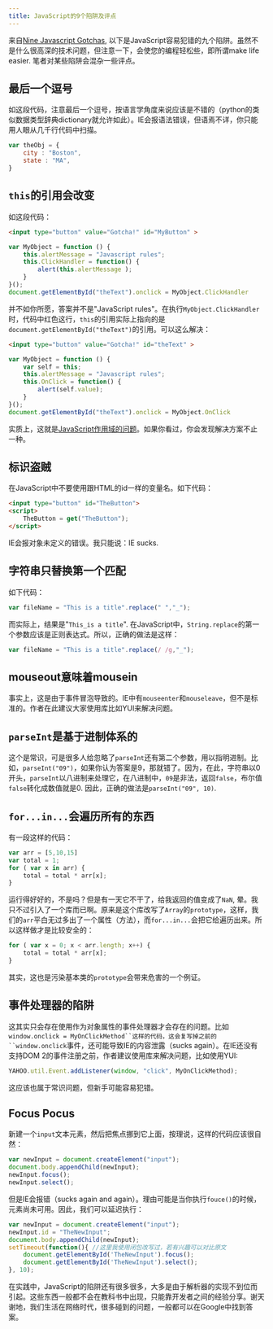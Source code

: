 ```yaml
---
title: JavaScript的9个陷阱及评点
---
```

来自[Nine Javascript Gotchas][0], 以下是JavaScript容易犯错的九个陷阱。虽然不是什么很高深的技术问题，但注意一下，会使您的编程轻松些，即所谓make life easier. 笔者对某些陷阱会混杂一些评点。

## 最后一个逗号

如这段代码，注意最后一个逗号，按语言学角度来说应该是不错的（python的类似数据类型辞典dictionary就允许如此）。IE会报语法错误，但语焉不详，你只能用人眼从几千行代码中扫描。

```js
var theObj = {
    city : "Boston",
    state : "MA",
}
```

## `this`的引用会改变

如这段代码：

```html
<input type="button" value="Gotcha!" id="MyButton" >
```

```js
var MyObject = function () {
    this.alertMessage = "Javascript rules";
    this.ClickHandler = function() {
        alert(this.alertMessage );
    }
}();
document.getElementById("theText").onclick = MyObject.ClickHandler
```

并不如你所愿，答案并不是"JavaScript rules"。在执行`MyObject.ClickHandler`时，代码中红色这行，`this`的引用实际上指向的是`document.getElementById("theText")`的引用。可以这么解决：

```html
<input type="button" value="Gotcha!" id="theText" >
```

```js
var MyObject = function () {
    var self = this;
    this.alertMessage = "Javascript rules";
    this.OnClick = function() {
        alert(self.value);
    }
}();
document.getElementById("theText").onclick = MyObject.OnClick
```

实质上，这就是[JavaScript作用域的问题][1]。如果你看过，你会发现解决方案不止一种。

## 标识盗贼

在JavaScript中不要使用跟HTML的id一样的变量名。如下代码：

```html
<input type="button" id="TheButton">
<script>
    TheButton = get("TheButton");
</script>
```

IE会报对象未定义的错误。我只能说：IE sucks.

## 字符串只替换第一个匹配

如下代码：

```js
var fileName = "This is a title".replace(" ","_");
```

而实际上，结果是"`This_is a title`". 在JavaScript中，`String.replace`的第一个参数应该是正则表达式。所以，正确的做法是这样：

```js
var fileName = "This is a title".replace(/ /g,"_");
```

## mouseout意味着mousein

事实上，这是由于事件冒泡导致的。IE中有`mouseenter`和`mouseleave`，但不是标准的。作者在此建议大家使用库比如YUI来解决问题。

## `parseInt`是基于进制体系的

这个是常识，可是很多人给忽略了`parseInt`还有第二个参数，用以指明进制。比如，`parseInt("09")`，如果你认为答案是9，那就错了。因为，在此，字符串以0开头，`parseInt`以八进制来处理它，在八进制中，`09`是非法，返回`false`，布尔值`false`转化成数值就是0\. 因此，正确的做法是`parseInt("09", 10)`.

## `for...in...`会遍历所有的东西

有一段这样的代码：

```js
var arr = [5,10,15]
var total = 1;
for ( var x in arr) {
    total = total * arr[x];
}
```

运行得好好的，不是吗？但是有一天它不干了，给我返回的值变成了`NaN`, 晕。我只不过引入了一个库而已啊。原来是这个库改写了`Array`的`prototype`，这样，我们的`arr`平白无过多出了一个属性（方法），而`for...in...`会把它给遍历出来。所以这样做才是比较安全的：

```js
for ( var x = 0; x < arr.length; x++) {
    total = total * arr[x];
}
```

其实，这也是污染基本类的`prototype`会带来危害的一个例证。

## 事件处理器的陷阱

这其实只会存在使用作为对象属性的事件处理器才会存在的问题。比如`window.onclick = MyOnClickMethod``这样的代码，这会复写掉之前的``window.onclick`事件，还可能导致IE的内容泄露（sucks again）。在IE还没有支持DOM 2的事件注册之前，作者建议使用库来解决问题，比如使用YUI:

```js
YAHOO.util.Event.addListener(window, "click", MyOnClickMethod);
```

这应该也属于常识问题，但新手可能容易犯错。

## Focus Pocus

新建一个`input`文本元素，然后把焦点挪到它上面，按理说，这样的代码应该很自然：

```js
var newInput = document.createElement("input");
document.body.appendChild(newInput);
newInput.focus();
newInput.select();
```

但是IE会报错（sucks again and again）。理由可能是当你执行`fouce()`的时候，元素尚未可用。因此，我们可以延迟执行：

```js
var newInput = document.createElement("input");
newInput.id = "TheNewInput";
document.body.appendChild(newInput);
setTimeout(function(){ //这里我使用闭包改写过，若有兴趣可以对比原文
    document.getElementById('TheNewInput').focus();
    document.getElementById('TheNewInput').select();
}, 10);
```

在实践中，JavaScript的陷阱还有很多很多，大多是由于解析器的实现不到位而引起。这些东西一般都不会在教科书中出现，只能靠开发者之间的经验分享。谢天谢地，我们生活在网络时代，很多碰到的问题，一般都可以在Google中找到答案。

[0]: http://www.fitzblog.com/tabid/17782/bid/2127/Nine-Javascript-Gotchas.aspx
[1]: /posts/2007-07-18-scope-in-javascript.html
